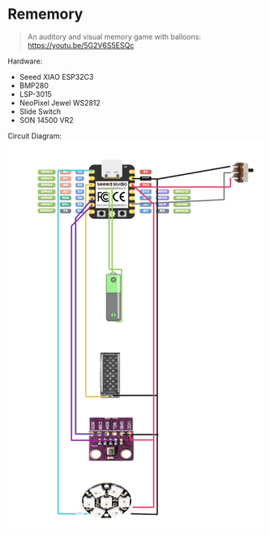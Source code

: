 # Rememory
> An auditory and visual memory game with balloons:
> https://youtu.be/5G2V6S5ESQc

Hardware:
- Seeed XIAO ESP32C3
- BMP280
- LSP-3015
- NeoPixel Jewel WS2812
- Slide Switch
- SON 14500 VR2

Circuit Diagram: </br>
![Diagram](diagram.png)
